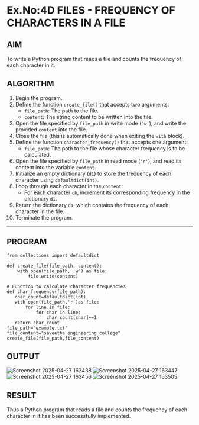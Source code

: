 # Ex.No:4D FILES - FREQUENCY OF CHARACTERS IN A FILE

## AIM  
To write a Python program that reads a file and counts the frequency of each character in it.

## ALGORITHM

1. Begin the program.  
2. Define the function `create_file()` that accepts two arguments:  
   - `file_path`: The path to the file.  
   - `content`: The string content to be written into the file.  
3. Open the file specified by `file_path` in write mode (`'w'`), and write the provided `content` into the file.  
4. Close the file (this is automatically done when exiting the `with` block).  
5. Define the function `character_frequency()` that accepts one argument:  
   - `file_path`: The path to the file whose character frequency is to be calculated.  
6. Open the file specified by `file_path` in read mode (`'r'`), and read its content into the variable `content`.  
7. Initialize an empty dictionary (`d1`) to store the frequency of each character using `defaultdict(int)`.  
8. Loop through each character in the `content`:  
   - For each character `ch`, increment its corresponding frequency in the dictionary `d1`.  
9. Return the dictionary `d1`, which contains the frequency of each character in the file.  
10. Terminate the program.

---

## PROGRAM
```
from collections import defaultdict

def create_file(file_path, content):
    with open(file_path, 'w') as file:
        file.write(content)

# Function to calculate character frequencies
def char_frequency(file_path):
   char_count=defaultdict(int)
   with open(file_path,'r')as file:
       for line in file:
           for char in line:
               char_count[char]+=1
   return char_count
file_path="example.txt"
file_content="saveetha engineering college"
create_file(file_path,file_content)
```

## OUTPUT
![Screenshot 2025-04-27 163438](https://github.com/user-attachments/assets/efaf4a5e-f1c3-411d-9b8b-1e600af9e532)
![Screenshot 2025-04-27 163447](https://github.com/user-attachments/assets/998203bd-d7bf-4b97-ad2a-832ae836cc43)
![Screenshot 2025-04-27 163456](https://github.com/user-attachments/assets/d1854316-855f-44bd-bcd1-36a0a3824887)
![Screenshot 2025-04-27 163505](https://github.com/user-attachments/assets/eca316e4-6530-4fb1-8274-532fb19076d9)

## RESULT
Thus a Python program that reads a file and counts the frequency of each character in it has been successfully implemented.
